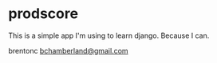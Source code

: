 prodscore
=========

This is a simple app I'm using to learn django.  Because I can.

brentonc
bchamberland@gmail.com
